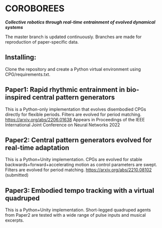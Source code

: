# COROBOREES
***Collective robotics through real-time entrainment of evolved dynamical systems***

The master branch is updated continuously. Branches are made for reproduction of paper-specific data.

## Installing:
Clone the repository and create a Python virtual environment using CPG/requirements.txt.

## Paper1: Rapid rhythmic entrainment in bio-inspired central pattern generators

This is a Python-only implementation that evolves disembodied CPGs directly for flexible periods. Filters are evolved for period matching.
https://arxiv.org/abs/2206.01638
Appears in Proceedings of the IEEE International Joint Conference on Neural Networks 2022

## Paper2: Central pattern generators evolved for real-time adaptation

This is a Python+Unity implementation. CPGs are evolved for stable backwards+forward+accelerating motion as control parameters are swept. Filters are evolved for period matching.
https://arxiv.org/abs/2210.08102
(submitted)

## Paper3: Embodied tempo tracking with a virtual quadruped

This is a Python+Unity implementation. Short-legged quadruped agents from Paper2 are tested with a wide range of pulse inputs and musical excerpts.
